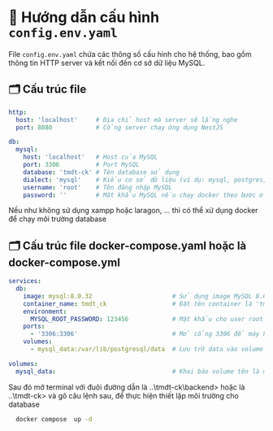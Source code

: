 # 📄 Hướng dẫn cấu hình `config.env.yaml`

File `config.env.yaml` chứa các thông số cấu hình cho hệ thống, bao gồm thông tin HTTP server và kết nối đến cơ sở dữ liệu MySQL.

## 🗂 Cấu trúc file

```yaml
http:
  host: 'localhost'     # Địa chỉ host mà server sẽ lắng nghe
  port: 8080            # Cổng server chạy ứng dụng NestJS

db:
  mysql:
    host: 'localhost'   # Host của MySQL
    port: 3306          # Port MySQL
    database: 'tmdt-ck' # Tên database sử dụng
    dialect: 'mysql'    # Kiểu cơ sở dữ liệu (ví dụ: mysql, postgres, v.v.)
    username: 'root'    # Tên đăng nhập MySQL
    password: ''        # Mật khẩu MySQL nếu chạy docker theo bước ở dưới thì đổi password thành '123456'
```

Nếu như không sử dụng xampp hoặc laragon, ... thì có thể xử dụng docker để chạy môi trường database

## 🗂 Cấu trúc file docker-compose.yaml hoặc là docker-compose.yml

```yaml
services:
  db: 
    image: mysql:8.0.32                      # Sử dụng image MySQL 8.0.32 từ Docker Hub
    container_name: tmdt_ck                  # Đặt tên container là 'tmdt_ck'
    environment:
      MYSQL_ROOT_PASSWORD: 123456            # Mật khẩu cho user root của MySQL
    ports:
      - '3306:3306'                          # Mở cổng 3306 để máy host có thể truy cập MySQL
    volumes:
      - mysql_data:/var/lib/postgresql/data  # Lưu trữ data vào volume để tránh mất dữ liệu khi container bị xóa

volumes:
  mysql_data:                                # Khai báo volume tên là mysql_data
```

Sau đó mở terminal với đuôi đường dẫn là ..\tmdt-ck\backend> hoặc là ..\tmdt-ck> và gõ câu lệnh sau, để thực hiện thiết lặp môi trường cho database

```bash
  docker compose  up -d
```
